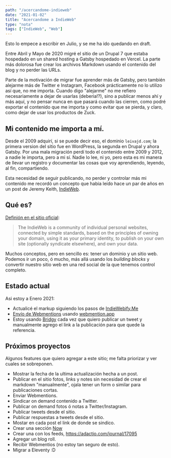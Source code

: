 ```yaml
---
path: "/acercandome-indieweb"
date: "2021-01-02"
title: "Acercandome a IndieWeb"
type: "nota"
tags: ["IndieWeb", "Web"]
---
```


Esto lo empece a escribir en Julio, y se me ha ido quedando en draft. 

Entre Abril y Mayo de 2020 migré el sitio de un Drupal 7 que estaba hospedado en un shared hosting a Gatsby hospedado en Vercel. La parte más dolorosa fue crear los archivos Markdown usando el contenido del blog y no perder las URLs.

Parte de la motivación de migrar fue aprender más de Gatsby, pero también alejarme más de Twitter e Instagram, Facebook prácticamente no lo utilizo así que, no me importa. Cuando digo "alejarme" no me refiero necesariamente a dejar de usarlas (deberia!?), sino a publicar menos ahí y más aquí, y no pensar nunca en que pasará cuando las cierren, como podré exportar el contenido que me importa y como evitar que se pierda, y claro, como dejar de usar los productos de Zuck.

## Mi contenido me importa a mí.
Desde el 2009 adquirí, si se puede decir eso, el dominio `leivajd.com`; la primera version del sitio fue en WordPress, la segunda en Drupal y ahora Gatsby. Por una mala migración perdí todo el contenido entre 2009 y 2012, a nadie le importa, pero a mi sí. Nadie lo lee, ni yo, pero esta es mi manera de llevar un registro y documentar las cosas que voy aprendiendo, leyendo, al fin, compartiendo.

Esta necesidad de seguir publicando, no perder y controlar más mi contenido me recordó un concepto que habia leído hace un par de años en un post de Jeremy Keith, [IndieWeb](https://indieweb.org/IndieWeb).

## Qué es?

[Definión en el sitio oficial](https://indieweb.org/IndieWeb):

> The IndieWeb is a community of individual personal websites, connected by simple standards, based on the principles of owning your domain, using it as your primary identity, to publish on your own site (optionally syndicate elsewhere), and own your data.

Muchos conceptos, pero en sencillo es: tener un dominio y un sitio web. Podemos ir un poco, ó mucho, más allá usando los *building blocks* y convertir nuestro sitio web en una red social de la que tenemos control completo.

## Estado actual

Asi estoy a Enero 2021:

- Actualicé el markup siguiendo los pasos de [IndieWebify.Me](https://indiewebify.me/)
- [Envío de Webmentions](/recordar/webmentionio) usando [webmention.app](https://webmention.app/)
- Estoy usando [Bridgy](https://brid.gy) cada vez que quiero publicar un tweet y manualmente agrego el link a la publicación para que quede la referencia.

## Próximos proyectos

Algunos features que quiero agregar a este sitio; me falta priorizar y ver cuales se sobreponen.

- Mostrar la fecha de la ultima actualización hecha a un post.
- Publicar en el sitio fotos, links y notes sin necesidad de crear el markdown "manualmente", ojala tener un form o similar para publicaciones cortas.
- Enviar Webmentions.
- Sindicar on demand contenido a Twitter.
- Publicar on demand fotos ó notas a Twitter/Instagram.
- Publicar tweets desde el sitio.
- Publicar respuestas a tweets desde el sitio.
- Mostar en cada post el link de donde se sindico.
- Crear una sección [Now](https://indieweb.org/Now)
- Crear una con los feeds, https://adactio.com/journal/17095
- Agregar un blog roll.
- Recibir Webmentios (no estoy tan seguro de esto).
- Migrar a Eleventy :D
